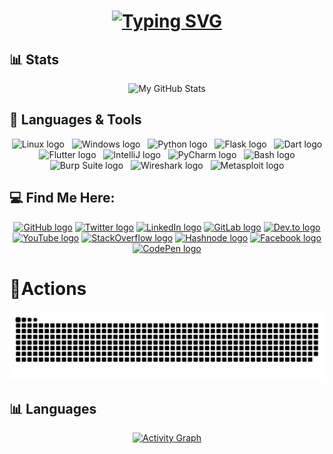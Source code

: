 

<h1 align="center"><a href="https://git.io/typing-svg"><img src="https://readme-typing-svg.demolab.com?font=Orbitron&weight=700&size=35&duration=4000&pause=1000&width=435&lines=As-salamu+alaykum+%F0%9F%91%8B;+I+am+Rizwan+Sammo" alt="Typing SVG" /></a></h1>

<h2>📊 Stats</h2>

<p align="center" href="https://github.com/rizwansammo/rizwansammo"><img alt="My GitHub Stats" src="https://github-readme-stats.vercel.app/api?username=rizwansammo&show_icons=true&theme=gotham"/></p>




## 🔧 Languages & Tools

<div align="center">
<img src="https://img.shields.io/badge/Linux-282C34?logo=linux&logoColor=FCC624" alt="Linux logo" title="Linux" height="25" />
&nbsp;
<img src="https://img.shields.io/badge/Windows-282C34?logo=windows&logoColor=0078D6" alt="Windows logo" title="Windows" height="25" />
&nbsp;
<img src="https://img.shields.io/badge/Python-282C34?logo=python&logoColor=3776AB" alt="Python logo" title="Python" height="25" />
&nbsp;
<img src="https://img.shields.io/badge/Flask-282C34?logo=flask&logoColor=white" alt="Flask logo" title="Flask" height="25" />
&nbsp;
<img src="https://img.shields.io/badge/Dart-282C34?logo=dart&logoColor=0175C2" alt="Dart logo" title="Dart" height="25" />
&nbsp;
<img src="https://img.shields.io/badge/Flutter-282C34?logo=flutter&logoColor=02569B" alt="Flutter logo" title="Flutter" height="25" />
&nbsp;
<img src="https://img.shields.io/badge/IntelliJ-282C34?logo=intellij-idea&logoColor=white" alt="IntelliJ logo" title="IntelliJ" height="25" />
&nbsp;
<img src="https://img.shields.io/badge/PyCharm-282C34?logo=pycharm&logoColor=white" alt="PyCharm logo" title="PyCharm" height="25" />
&nbsp;
<img src="https://img.shields.io/badge/Bash-282C34?logo=gnubash&logoColor=4EAA25" alt="Bash logo" title="Bash" height="25" />
&nbsp;
<img src="https://img.shields.io/badge/Burp_Suite-282C34?logo=burp-suite&logoColor=F96814" alt="Burp Suite logo" title="Burp Suite" height="25" />
&nbsp;
<img src="https://img.shields.io/badge/Wireshark-282C34?logo=wireshark&logoColor=1679A7" alt="Wireshark logo" title="Wireshark" height="25" />
&nbsp;
<img src="https://img.shields.io/badge/Metasploit-282C34?logo=metasploit&logoColor=white" alt="Metasploit logo" title="Metasploit" height="25" />


</div>



## 💻 Find Me Here:
<div align="center">

<a href="https://github.com/rizwansammo" target="_blank"><img src="https://img.shields.io/badge/GitHub-282C34?logo=github&logoColor=white" alt="GitHub logo" title="GitHub" height="25" /></a>
<a href="https://twitter.com/zerobyte_rizwan" target="_blank"><img src="https://img.shields.io/badge/Twitter-282C34?logo=twitter&logoColor=1DA1F2" alt="Twitter logo" title="Twitter" height="25" /></a>
<a href="https://www.linkedin.com/in/rizwan-sammo-b43647256" target="_blank"><img src="https://img.shields.io/badge/LinkedIn-282C34?logo=linkedin&logoColor=0077B5" alt="LinkedIn logo" title="LinkedIn" height="25" /></a>
<a href="https://gitlab.com/rizwansammo" target="_blank"><img src="https://img.shields.io/badge/GitLab-282C34?logo=gitlab&logoColor=FC6D26" alt="GitLab logo" title="GitLab" height="25" /></a>
<a href="https://dev.to/rizwansammo" target="_blank"><img src="https://img.shields.io/badge/dev.to-282C34?logo=dev.to&logoColor=white" alt="Dev.to logo" title="Dev.to" height="25" /></a>
<a href="https://www.youtube.com/user/UCM-gzgz7FLPVSV0WjVPXoyQ" target="_blank"><img src="https://img.shields.io/badge/YouTube-282C34?logo=youtube&logoColor=FF0000" alt="YouTube logo" title="YouTube" height="25" /></a>
<a href="https://stackoverflow.com/users/20428078/zero-byte" target="_blank"><img src="https://img.shields.io/badge/StackOverflow-282C34?logo=stackoverflow&logoColor=F58025" alt="StackOverflow logo" title="StackOverflow" height="25" /></a>
<a href="https://hashnode.com/@rizwansammo" target="_blank"><img src="https://img.shields.io/badge/Hashnode-282C34?logo=hashnode&logoColor=2962FF" alt="Hashnode logo" title="Hashnode" height="25" /></a>
<a href="https://www.facebook.com/r.rizwansammo" target="_blank"><img src="https://img.shields.io/badge/Facebook-282C34?logo=facebook&logoColor=1877F2" alt="Facebook logo" title="Facebook" height="25" /></a>
<a href="https://codepen.com/rizwansammo" target="_blank"><img src="https://img.shields.io/badge/CodePen-282C34?logo=codepen&logoColor=white" alt="CodePen logo" title="CodePen" height="25" /></a>

</div>


# 🔭Actions
<picture>
  <source media="(prefers-color-scheme: dark)" srcset="https://raw.githubusercontent.com/holic-x/holic-x/output/github-contribution-grid-snake-dark.svg">
  <source media="(prefers-color-scheme: light)" srcset="https://raw.githubusercontent.com/holic-x/holic-x/output/github-contribution-grid-snake.svg">
  <img alt="github contribution grid snake animation" src="https://raw.githubusercontent.com/adorabled4/adorabled4/output/github-contribution-grid-snake.svg">
</picture>

<h2>📊 Languages</h2>
<p align="center">
  <a href="https://github-readme-stats.vercel.app/api/top-langs/?username=rizwansammo&theme=gotham&langs_count=6&layout=compact"><img alt="Activity Graph" src="https://github-readme-stats.vercel.app/api/top-langs/?username=rizwansammo&theme=gotham&langs_count=6&layout=compact" /></a>
 </p>



  

  
